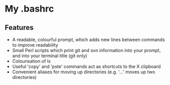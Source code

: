 # My .bashrc

## Features
  - A readable, colourful prompt, which adds new lines between commands to improve readability
  - Small Perl scripts which print git and svn information into your prompt, and into your terminal title (git only)
  - Colourisation of ls
  - Useful 'copy' and 'pste' commands act as shortcuts to the X clipboard
  - Convenient aliases for moving up directories (e.g. '...' moves up two directories)
